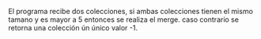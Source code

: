 El programa recibe dos colecciones, si ambas colecciones tienen el mismo tamano y es mayor a 5 entonces se realiza el merge.
caso contrario se retorna una colección ún único valor -1.